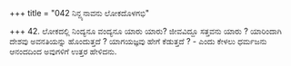 +++
title = "042 ನಿನ್ದ್ಯನಾವನು ಲೋಕದೊಳಗಭಿ"

+++
42. ಲೋಕದಲ್ಲಿ ನಿಂದ್ಯನೂ ವಂದ್ಯನೂ ಯಾರು ಯಾರು? ಜೀವವಿದ್ದೂ ಸತ್ತವನು ಯಾರು ? ಯಾರಿಂದಾಗಿ ದೇಶವು ಅವನತಿಯನ್ನು ಹೊಂದುತ್ತದೆ ? ಯಾಗಯಜ್ಞವು ಹೇಗೆ ಕೆಡುತ್ತದೆ ? - ಎಂದು ಕೇಳಲು ಧರ್ಮಜನು ಆನಂದದಿಂದ ಅವುಗಳಿಗೆ ಉತ್ತರ ಹೇಳಿದನು.